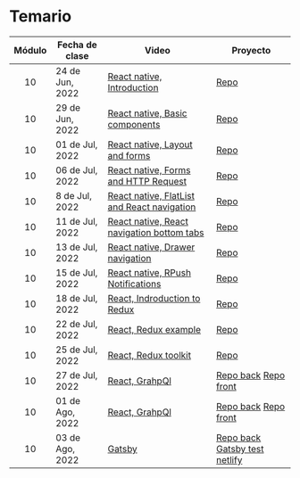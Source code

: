 # Temario

| Módulo | Fecha de clase  | Video                                                                                                                          | Proyecto                                                                                                    |
| :----: | --------------- | ------------------------------------------------------------------------------------------------------------------------------ | ----------------------------------------------------------------------------------------------------------- |
|   10   | 24 de Jun, 2022 | [React native, Introduction](https://makeitreal.s3.amazonaws.com/videos/87899411232/2022-06-25/8TEvzolN0.mp4)                  | [Repo](projects/react-native-app1)                                                                          |
|   10   | 29 de Jun, 2022 | [React native, Basic components](https://makeitreal.s3.amazonaws.com/videos/87899411232/2022-06-30/1oVbMQ4VD.mp4)              | [Repo](projects/react-native-app1)                                                                          |
|   10   | 01 de Jul, 2022 | [React native, Layout and forms](https://makeitreal.s3.amazonaws.com/videos/87899411232/2022-07-02/2aLh54QpN.mp4)              | [Repo](projects/react-native-app1)                                                                          |
|   10   | 06 de Jul, 2022 | [React native, Forms and HTTP Request](https://makeitreal.s3.amazonaws.com/videos/87899411232/2022-07-07/SpitbVbqC.mp4)        | [Repo](projects/react-native-app1)                                                                          |
|   10   | 8 de Jul, 2022  | [React native, FlatList and React navigation](https://makeitreal.s3.amazonaws.com/videos/87899411232/2022-07-09/9knko0I54.mp4) | [Repo](projects/react-native-app1)                                                                          |
|   10   | 11 de Jul, 2022 | [React native, React navigation bottom tabs](https://makeitreal.s3.amazonaws.com/videos/87899411232/2022-07-13/sKmeShtIx.mp4)  | [Repo](projects/react-native-app1)                                                                          |
|   10   | 13 de Jul, 2022 | [React native, Drawer navigation](https://makeitreal.s3.amazonaws.com/videos/87899411232/2022-07-14/wpWaBKv1-.mp4)             | [Repo](projects/react-native-app1)                                                                          |
|   10   | 15 de Jul, 2022 | [React native, RPush Notifications](https://makeitreal.s3.amazonaws.com/videos/87899411232/2022-07-16/BxbFWL_KD.mp4)           | [Repo](projects/react-native-app1)                                                                          |
|   10   | 18 de Jul, 2022 | [React, Indroduction to Redux](https://makeitreal.s3.amazonaws.com/videos/87899411232/2022-07-19/wxreJPz-s.mp4)                | [Repo](projects/app-redux)                                                                                  |
|   10   | 22 de Jul, 2022 | [React, Redux example](https://makeitreal.s3.amazonaws.com/videos/87899411232/2022-07-23/vRsxnr_gw.mp4)                        | [Repo](projects/app-redux)                                                                                  |
|   10   | 25 de Jul, 2022 | [React, Redux toolkit](https://makeitreal.s3.amazonaws.com/videos/87899411232/2022-07-26/WNqQCKS3Z.mp4)                        | [Repo](projects/consumer-api-graphql)                                                                       |
|   10   | 27 de Jul, 2022 | [React, GrahpQl](https://us02web.zoom.us/j/89844846949?pwd=d2hXbExzTmsxazVyWlcyVElwdmEyZz09)                                   | [Repo back](projects/api-graphql) [Repo front](projects/consumer-api-graphql)                               |
|   10   | 01 de Ago, 2022 | [React, GrahpQl](https://makeitreal.s3.amazonaws.com/videos/87899411232/2022-08-02/AvFKmn4Zb.mp4)                              | [Repo back](projects/api-graphql) [Repo front](projects/consumer-api-graphql)                               |
|   10   | 03 de Ago, 2022 | [Gatsby](https://makeitreal.s3.amazonaws.com/videos/87899411232/2022-08-04/2aAVebXgq.mp4)                                      | [Repo back](projects/api-graphql) [Gatsby test netlify](https://github.com/mariadriada/gatsby-test-netlify) |
